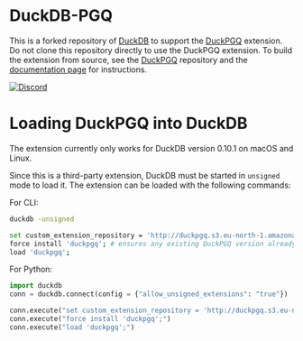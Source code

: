 # DuckDB-PGQ

This is a forked repository of [DuckDB](https://github.com/duckdb/duckdb) to support the [DuckPGQ](https://github.com/cwida/duckpgq-extension) extension.
Do not clone this repository directly to use the DuckPGQ extension.
To build the extension from source, see the [DuckPGQ](https://github.com/cwida/duckpgq-extension) repository 
and the [documentation page](https://duckpgq.notion.site/duckpgq/b8ac652667964f958bfada1c3e53f1bb?v=3b47a8d44bdf4e0c8b503bf23f1b76f2) for instructions.

[![Discord](https://discordapp.com/api/guilds/1225369321077866496/widget.png?style=banner3)](https://discord.gg/8X95XHhQB7)

# Loading DuckPGQ into DuckDB
The extension currently only works for DuckDB version 0.10.1 on macOS and Linux. 

Since this is a third-party extension, DuckDB must be started in `unsigned` mode to load it. The extension can be loaded with the following commands: 

For CLI:
```bash
duckdb -unsigned

set custom_extension_repository = 'http://duckpgq.s3.eu-north-1.amazonaws.com';
force install 'duckpgq'; # ensures any existing DuckPGQ version already installed is overwritten
load 'duckpgq';
```

For Python:
```python
import duckdb 
conn = duckdb.connect(config = {"allow_unsigned_extensions": "true"})

conn.execute("set custom_extension_repository = 'http://duckpgq.s3.eu-north-1.amazonaws.com';")
conn.execute("force install 'duckpgq';")
conn.execute("load 'duckpgq';")
```
